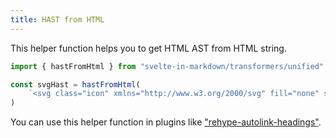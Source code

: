 ```yaml
---
title: HAST from HTML
---
```


This helper function helps you to get HTML AST from HTML string.

```ts
import { hastFromHtml } from "svelte-in-markdown/transformers/unified"

const svgHast = hastFromHtml(
    `<svg class="icon" xmlns="http://www.w3.org/2000/svg" fill="none" stroke="currentColor" stroke-width="1.5" viewBox="0 0 24 24"><path stroke-linecap="round" stroke-linejoin="round" d="M5.25 8.25h15m-16.5 7.5h15m-1.8-13.5-3.9 19.5m-2.1-19.5-3.9 19.5"/></svg>`,
)
```

You can use this helper function in plugins like ["rehype-autolink-headings"](https://npmjs.com/package/rehype-autolink-headings).

